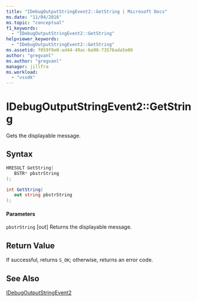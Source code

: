 ```yaml
---
title: "IDebugOutputStringEvent2::GetString | Microsoft Docs"
ms.date: "11/04/2016"
ms.topic: "conceptual"
f1_keywords:
  - "IDebugOutputStringEvent2::GetString"
helpviewer_keywords:
  - "IDebugOutputStringEvent2::GetString"
ms.assetid: f059f8e0-ad44-49ac-ba90-73576ada5e06
author: "gregvanl"
ms.author: "gregvanl"
manager: jillfra
ms.workload:
  - "vssdk"
---
```

# IDebugOutputStringEvent2::GetString
Gets the displayable message.

## Syntax

```cpp
HRESULT GetString( 
   BSTR* pbstrString
);
```

```csharp
int GetString( 
   out string pbstrString
);
```

#### Parameters
 `pbstrString`
 [out] Returns the displayable message.

## Return Value
 If successful, returns `S_OK`; otherwise, returns an error code.

## See Also
 [IDebugOutputStringEvent2](../../../extensibility/debugger/reference/idebugoutputstringevent2.md)